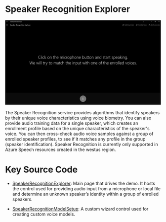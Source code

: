# Speaker Recognition Explorer

![alt text](https://github.com/Microsoft/Cognitive-Samples-IntelligentKiosk/blob/master/Documentation/SpeakerRecognitionExplorer.jpg "Speaker Recognition Explorer")

The Speaker Recognition service provides algorithms that identify speakers by their unique voice characteristics using voice biometry. You can also provide audio training data for a single speaker, which creates an enrollment profile based on the unique characteristics of the speaker's voice. You can then cross-check audio voice samples against a group of enrolled speaker profiles, to see if it matches any profile in the group (speaker identification). 
Speaker Recognition is currently only supported in Azure Speech resources created in the westus region.

# Key Source Code

* [SpeakerRecognitionExplorer](../Kiosk/Views/SpeakerRecognition/SpeakerRecognitionExplorer.xaml.cs): Main page that drives the demo. It hosts the control used for providing audio input from a microphone or local file and determine an unknown speaker’s identity within a group of enrolled speakers.

* [SpeakerRecognitionModelSetup](../Kiosk/Views/SpeakerRecognition/SpeakerRecognitionModelSetup.xaml.cs): A custom wizard control used for creating custom voice models.
